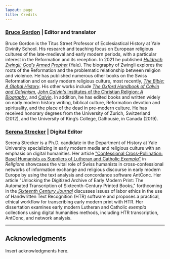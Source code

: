 ```yaml
---
layout: page
title: Credits
---
```


### [Bruce Gordon](https://divinity.yale.edu/faculty-and-research/yds-faculty/bruce-gordon) | Editor and translator

Bruce Gordon is the Titus Street Professor of Ecclesiastical History at Yale Divinity School. His research and teaching focus on European religious cultures of the late-medieval and early modern periods, with a particular interest in the Reformation and its reception. In 2021 he published [*Huldrych Zwingli: God’s Armed Prophet*](https://yalebooks.yale.edu/book/9780300235975/zwingli/) (Yale). The biography of Zwingli explores the roots of the Reformation and the problematic relationship between religion and violence. He has published numerous other books on the Swiss Reformation and on early modern religious culture, most recently, [*The Bible: A Global History*](https://www.hachettebookgroup.com/titles/bruce-gordon/the-bible/9781541619722/). His other works include [*The Oxford Handbook of Calvin and Calvinism*](https://global.oup.com/academic/product/the-oxford-handbook-of-calvin-and-calvinism-9780198728818?cc=us&lang=en&), [*John Calvin's* Institutes of the Christian Religion: *A Biography*](https://press.princeton.edu/books/hardcover/9780691152127/john-calvins-institutes-of-the-christian-religion?srsltid=AfmBOoq0HwOi7rBW-fHa2hCne8cJIC1iBRxo0IiJpJQy1_Ffz-G-Hda_), and [*Calvin*](https://yalebooks.yale.edu/book/9780300170849/calvin/). In addition, he has edited books and written widely on early modern history writing, biblical culture, Reformation devotion and spirituality, and the place of the dead in pre-modern culture. He has received honorary degrees from the University of Zurich, Switzerland (2012), and the University of King’s College, Dalhousie, in Canada (2019).


### [Serena Strecker](https://history.yale.edu/people/serena-strecker) | Digital Editor

Serena Strecker is a Ph.D. candidate in the Department of History at Yale University specializing in early modern media and religious culture with an emphasis on digital humanities. Her article ["Confessional Cross-Pollination: Basel Humanists as Suppliers of Lutheran and Catholic *Exempla*"](https://doi.org/10.3390/rel15101247) in *Religions* showcases the vital role of Swiss humanists in cross-confessional networks of information exchange and religious discourse in early modern Europe by using the text analysis and concordance software AntConc. Her article "Unlocking the Digitized Archive of Early Modern Print: The Automated Transcription of Sixteenth-Century Printed Books," forthcoming in the [*Sixteenth Century Journal*](https://www.sixteenthcentury.org/journal) discusses issues of labor ethics in the use of Handwritten Text Recognition (HTR) software and proposes a practical, ethical workflow for transcribing early modern print with HTR. Her dissertation examines early modern Lutheran and Catholic *exempla* collections using digital humanities methods, including HTR transcription, AntConc, and network analysis.


---

## Acknowledgments

Insert acknowledgments here.
